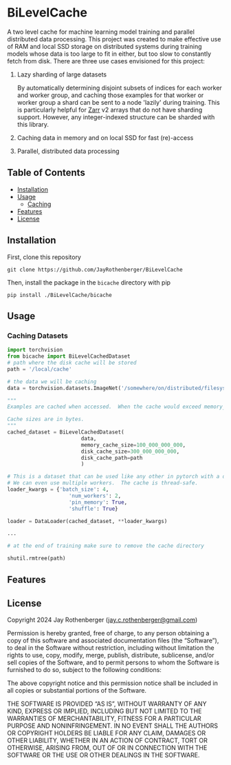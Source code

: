 # BiLevelCache

A two level cache for machine learning model training and parallel distributed data processing.  This project was created to make effective use of RAM and local SSD storage on distributed systems during training models whose data is too large to fit in either, but too slow to constantly fetch from disk.  There are three use cases envisioned for this project:

1. Lazy sharding of large datasets

    By automatically determining disjoint subsets of indices for each worker and worker group, and caching those examples for that worker or worker group a shard can be sent to a node 'lazily' during training.  This is particularly helpful for [Zarr](https://zarr.readthedocs.io/en/stable/)  v2 arrays that do not have sharding support.  However, any integer-indexed structure can be sharded with this library.

2. Caching data in memory and on local SSD for fast (re)-access
3. Parallel, distributed data processing


## Table of Contents
- [Installation](#installation)
- [Usage](#usage)
    + [Caching](#caching-datasets)
- [Features](#features)
- [License](#license)

## Installation 
First, clone this repository

`git clone https://github.com/JayRothenberger/BiLevelCache`

Then, install the package in the `bicache` directory with pip

`pip install ./BiLevelCache/bicache`

## Usage

### Caching Datasets
```python 
import torchvision
from bicache import BiLevelCachedDataset
# path where the disk cache will be stored
path = '/local/cache'

# the data we will be caching
data = torchvision.datasets.ImageNet('/somewhere/on/distributed/filesystem')

"""
Examples are cached when accessed.  When the cache would exceed memory_cache_size bytes in RAM the element is evicted to disk.  When both are full, elements become uncached in LRU order.

Cache sizes are in bytes.
"""
cached_dataset = BiLevelCachedDataset(
                        data, 
                        memory_cache_size=100_000_000_000, 
                        disk_cache_size=300_000_000_000, 
                        disk_cache_path=path
                        )

# This is a dataset that can be used like any other in pytorch with a dataloader.
# We can even use multiple workers.  The cache is thread-safe.
loader_kwargs = {'batch_size': 4, 
                    'num_workers': 2, 
                    'pin_memory': True,
                    'shuffle': True}

loader = DataLoader(cached_dataset, **loader_kwargs)

...

# at the end of training make sure to remove the cache directory

shutil.rmtree(path)
```

## Features
[def]: #features

## License
[def]: #license
Copyright 2024 Jay Rothenberger (jay.c.rothenberger@gmail.com)

Permission is hereby granted, free of charge, to any person obtaining a copy of this software and associated documentation files (the “Software”), to deal in the Software without restriction, including without limitation the rights to use, copy, modify, merge, publish, distribute, sublicense, and/or sell copies of the Software, and to permit persons to whom the Software is furnished to do so, subject to the following conditions:

The above copyright notice and this permission notice shall be included in all copies or substantial portions of the Software.

THE SOFTWARE IS PROVIDED “AS IS”, WITHOUT WARRANTY OF ANY KIND, EXPRESS OR IMPLIED, INCLUDING BUT NOT LIMITED TO THE WARRANTIES OF MERCHANTABILITY, FITNESS FOR A PARTICULAR PURPOSE AND NONINFRINGEMENT. IN NO EVENT SHALL THE AUTHORS OR COPYRIGHT HOLDERS BE LIABLE FOR ANY CLAIM, DAMAGES OR OTHER LIABILITY, WHETHER IN AN ACTION OF CONTRACT, TORT OR OTHERWISE, ARISING FROM, OUT OF OR IN CONNECTION WITH THE SOFTWARE OR THE USE OR OTHER DEALINGS IN THE SOFTWARE.